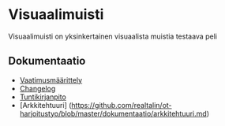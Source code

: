 # Visuaalimuisti

Visuaalimuisti on yksinkertainen visuaalista muistia testaava peli


## Dokumentaatio

- [Vaatimusmäärittely](https://github.com/realtalin/ot-harjoitustyo/blob/master/dokumentaatio/vaatimusmaarittely.md)
- [Changelog](https://github.com/realtalin/ot-harjoitustyo/blob/master/dokumentaatio/changelog.md)
- [Tuntikirjanpito](https://github.com/realtalin/ot-harjoitustyo/blob/master/dokumentaatio/tuntikirjanpito.md)
- [Arkkitehtuuri] (https://github.com/realtalin/ot-harjoitustyo/blob/master/dokumentaatio/arkkitehtuuri.md)
